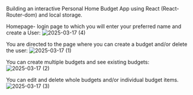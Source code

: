 Building an interactive Personal Home Budget App using React (React-Router-dom) and local storage. 

Homepage- login page to which you will enter your preferred name and create a User:
![2025-03-17 (4)](https://github.com/user-attachments/assets/f6dcd612-d495-4ba2-b5c2-7d51594bc889)

You are directed to the page where you can create a budget and/or delete the user:
![2025-03-17 (1)](https://github.com/user-attachments/assets/9dba31a3-243f-4d92-804f-e8521641e511)

You can create multiple budgets and see existing budgets:
![2025-03-17 (2)](https://github.com/user-attachments/assets/824af299-4ffe-4da9-8c14-cee115e3a664)

You can edit and delete whole budgets and/or individual budget items. 
![2025-03-17 (3)](https://github.com/user-attachments/assets/ffa868ce-93d3-45ae-a31e-1e08e6975ea7)


